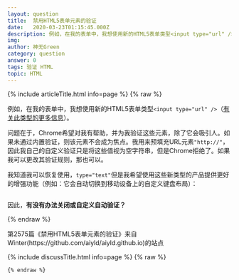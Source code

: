 ```yaml
---
layout: question
title:  禁用HTML5表单元素的验证
date:   2020-03-23T01:15:45.000Z
description: 例如，在我的表单中，我想使用新的HTML5表单类型<input type="url" />（有关此类型的更多信息）。问题在于，Chrome希望对我有帮...
img: 
author: 神无Green
category: question
answer: 0
tags: 验证 HTML
topic: HTML
---
```

<div class="article-root">
  <div class="article">
    {% include articleTitle.html info=page %}
    {% raw %}
    <div class="article-content"><p><font style="vertical-align: inherit;"><font style="vertical-align: inherit;">例如，在我的表单中，我想使用新的HTML5表单类型</font></font><code>&lt;input type="url" /&gt;</code><font style="vertical-align: inherit;"><font style="vertical-align: inherit;">（</font></font><a href="http://diveintohtml5.info/forms.html#type-url" rel="noreferrer"><font style="vertical-align: inherit;"><font style="vertical-align: inherit;">有关此类型的更多信息</font></font></a><font style="vertical-align: inherit;"><font style="vertical-align: inherit;">）。</font></font></p>

<p><font style="vertical-align: inherit;"><font style="vertical-align: inherit;">问题在于，Chrome希望对我有帮助，并为我验证这些元素，除了它会吸引人。</font><font style="vertical-align: inherit;">如果未通过内置验证，则该元素不会成为焦点。</font><font style="vertical-align: inherit;">我用来预填充URL元素</font></font><code>"http://"</code><font style="vertical-align: inherit;"><font style="vertical-align: inherit;">，因此我自己的自定义验证只是将这些值视为空字符串，但是Chrome拒绝了。</font><font style="vertical-align: inherit;">如果我可以更改其验证规则，那也可以。</font></font></p>

<p><font style="vertical-align: inherit;"><font style="vertical-align: inherit;">我知道我可以恢复使用，</font></font><code>type="text"</code><font style="vertical-align: inherit;"><font style="vertical-align: inherit;">但是我希望使用这些新类型的产品提供更好的增强功能（例如：它会自动切换到移动设备上的自定义键盘布局）：</font></font></p>

<p><img src="https://www.samyoc.com//uploads/users/24312/images/thumbnails/1584926017742.png" data-src="https://www.samyoc.com//uploads/users/24312/images/1584926017742.png" alt=""></p>

<p><font style="vertical-align: inherit;"><font style="vertical-align: inherit;">因此，</font></font><strong><font style="vertical-align: inherit;"><font style="vertical-align: inherit;">有没有办法关闭或自定义自动验证？</font></font></strong></p></div>
    {% endraw %}
  </div>
  <p class="winter_mark">第2575篇《禁用HTML5表单元素的验证》来自Winter(https://github.com/aiyld/aiyld.github.io)的站点</p>
  <div class="discuss-wrapper">
    {% include discussTitle.html info=page %}
    {% raw %}
    
    {% endraw %}
  </div>
<div>
